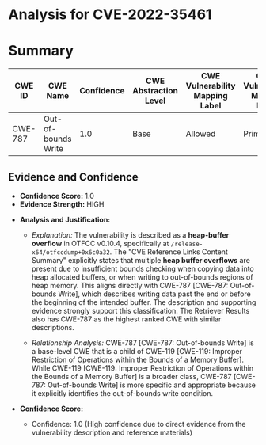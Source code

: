 # Analysis for CVE-2022-35461

# Summary
| CWE ID | CWE Name | Confidence | CWE Abstraction Level | CWE Vulnerability Mapping Label | CWE-Vulnerability Mapping Notes |
|---|---|---|---|---|---|
| CWE-787 | Out-of-bounds Write | 1.0 | Base | Allowed | Primary CWE |

## Evidence and Confidence

*   **Confidence Score:** 1.0
*   **Evidence Strength:** HIGH

- **Analysis and Justification:**  
  - *Explanation:* The vulnerability is described as a **heap-buffer overflow** in OTFCC v0.10.4, specifically at `/release-x64/otfccdump+0x6c0a32`. The "CVE Reference Links Content Summary" explicitly states that multiple **heap buffer overflows** are present due to insufficient bounds checking when copying data into heap allocated buffers, or when writing to out-of-bounds regions of heap memory. This aligns directly with CWE-787 [CWE-787: Out-of-bounds Write], which describes writing data past the end or before the beginning of the intended buffer. The description and supporting evidence strongly support this classification. The Retriever Results also has CWE-787 as the highest ranked CWE with similar descriptions.
  
  - *Relationship Analysis:* CWE-787 [CWE-787: Out-of-bounds Write] is a base-level CWE that is a child of CWE-119 [CWE-119: Improper Restriction of Operations within the Bounds of a Memory Buffer]. While CWE-119 [CWE-119: Improper Restriction of Operations within the Bounds of a Memory Buffer] is a broader class, CWE-787 [CWE-787: Out-of-bounds Write] is more specific and appropriate because it explicitly identifies the out-of-bounds write condition.

- **Confidence Score:**  
  - Confidence: 1.0 (High confidence due to direct evidence from the vulnerability description and reference materials)